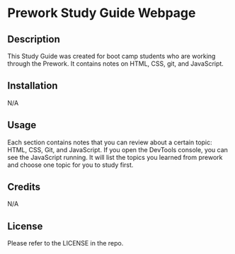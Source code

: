 # Prework Study Guide Webpage

## Description

This Study Guide was created for boot camp students who are working through the Prework. It contains notes on HTML, CSS, git, and JavaScript.

## Installation

N/A

## Usage

Each section contains notes that you can review about a certain topic: HTML, CSS, Git, and JavaScript. If you open the DevTools console, you can see the JavaScript running. It will list the topics you learned from prework and choose one topic for you to study first.

## Credits

N/A

## License

Please refer to the LICENSE in the repo.